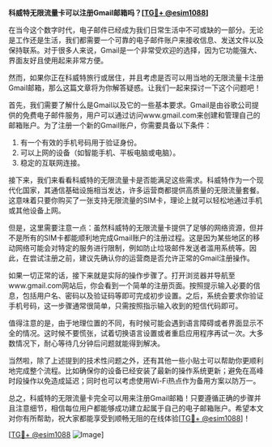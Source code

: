 **科威特无限流量卡可以注册Gmail邮箱吗？[[TG💪+ @esim1088](https://t.me/s/esim1088)]**

在当今这个数字时代，电子邮件已经成为我们日常生活中不可或缺的一部分。无论是工作还是生活，我们都需要一个可靠的电子邮件账户来接收信息、发送文件以及保持联系。对于很多人来说，Gmail是一个非常受欢迎的选择，因为它功能强大、界面友好且使用起来非常方便。

然而，如果你正在科威特旅行或居住，并且考虑是否可以用当地的无限流量卡注册Gmail邮箱，那么这篇文章将为你解答疑惑。让我们一起来探讨一下这个问题吧！

首先，我们需要了解什么是Gmail以及它的一些基本要求。Gmail是由谷歌公司提供的免费电子邮件服务，用户可以通过访问www.gmail.com来创建和管理自己的邮箱账户。为了注册一个新的Gmail账户，你需要具备以下条件：

1. 有一个有效的手机号码用于验证身份。
2. 可以上网的设备（如智能手机、平板电脑或电脑）。
3. 稳定的互联网连接。

接下来，我们来看看科威特的无限流量卡是否能满足这些需求。科威特作为一个现代化国家，其通信基础设施相当发达，许多运营商都提供高质量的无限流量套餐。这意味着只要你购买了一张支持无限流量的SIM卡，理论上就可以轻松地通过手机或其他设备上网。

但是，这里需要注意一点：虽然科威特的无限流量卡提供了足够的网络资源，但并不是所有的SIM卡都能顺利地完成Gmail账户的注册过程。这是因为某些地区的移动网络可能会对特定的服务进行限制，例如防止垃圾邮件发送者滥用系统等。因此，在尝试注册之前，建议先确认你的运营商是否允许正常的Gmail注册操作。

如果一切正常的话，接下来就是实际的操作步骤了。打开浏览器并导航至www.gmail.com网站后，你会看到一个简单的注册页面。按照提示输入必要的信息，包括用户名、密码以及验证码等即可完成初步设置。之后，系统会要求你验证手机号码，这一步骤通常很简单，只需按照指示输入收到的短信代码即可。

值得注意的是，由于地理位置的不同，有时候可能会遇到语言障碍或者界面显示不全的情况。这时候不要慌张，试着切换语言设置或者重启应用程序再试一次。大多数情况下，耐心等待几分钟后问题就能得到解决。

当然啦，除了上述提到的技术性问题之外，还有其他一些小贴士可以帮助你更顺利地完成整个流程。比如确保你的设备已经安装了最新的操作系统更新；避免在高峰时段操作以免造成延迟；同时也可以考虑使用Wi-Fi热点作为备用方案以防万一。

总之，科威特的无限流量卡完全可以用来注册Gmail邮箱！只要遵循正确的步骤并且注意细节，相信每位用户都能够成功建立起属于自己的电子邮箱账户。希望本文对你有所帮助，祝大家都能享受到顺畅无阻的在线体验[[TG💪+ @esim1088](https://t.me/s/esim1088)]！

[[TG💪+ @esim1088](https://t.me/s/esim1088) ![Image](https://i.postimg.cc/4NQfJmqS/Snipaste-2025-05-13-00-14-12.png)]